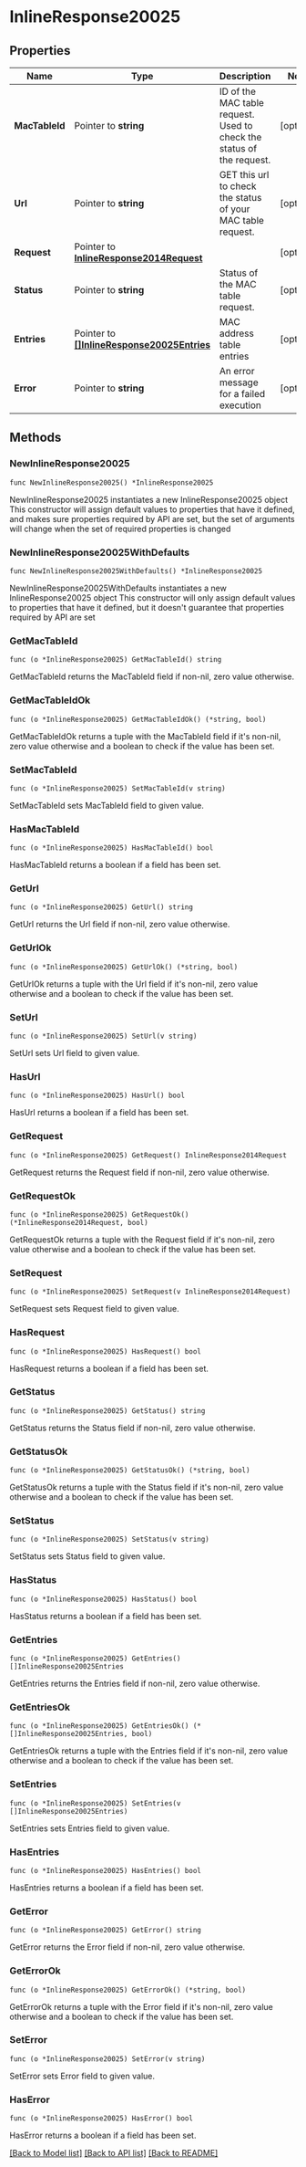 # InlineResponse20025

## Properties

Name | Type | Description | Notes
------------ | ------------- | ------------- | -------------
**MacTableId** | Pointer to **string** | ID of the MAC table request. Used to check the status of the request. | [optional] 
**Url** | Pointer to **string** | GET this url to check the status of your MAC table request. | [optional] 
**Request** | Pointer to [**InlineResponse2014Request**](InlineResponse2014Request.md) |  | [optional] 
**Status** | Pointer to **string** | Status of the MAC table request. | [optional] 
**Entries** | Pointer to [**[]InlineResponse20025Entries**](InlineResponse20025Entries.md) | MAC address table entries | [optional] 
**Error** | Pointer to **string** | An error message for a failed execution | [optional] 

## Methods

### NewInlineResponse20025

`func NewInlineResponse20025() *InlineResponse20025`

NewInlineResponse20025 instantiates a new InlineResponse20025 object
This constructor will assign default values to properties that have it defined,
and makes sure properties required by API are set, but the set of arguments
will change when the set of required properties is changed

### NewInlineResponse20025WithDefaults

`func NewInlineResponse20025WithDefaults() *InlineResponse20025`

NewInlineResponse20025WithDefaults instantiates a new InlineResponse20025 object
This constructor will only assign default values to properties that have it defined,
but it doesn't guarantee that properties required by API are set

### GetMacTableId

`func (o *InlineResponse20025) GetMacTableId() string`

GetMacTableId returns the MacTableId field if non-nil, zero value otherwise.

### GetMacTableIdOk

`func (o *InlineResponse20025) GetMacTableIdOk() (*string, bool)`

GetMacTableIdOk returns a tuple with the MacTableId field if it's non-nil, zero value otherwise
and a boolean to check if the value has been set.

### SetMacTableId

`func (o *InlineResponse20025) SetMacTableId(v string)`

SetMacTableId sets MacTableId field to given value.

### HasMacTableId

`func (o *InlineResponse20025) HasMacTableId() bool`

HasMacTableId returns a boolean if a field has been set.

### GetUrl

`func (o *InlineResponse20025) GetUrl() string`

GetUrl returns the Url field if non-nil, zero value otherwise.

### GetUrlOk

`func (o *InlineResponse20025) GetUrlOk() (*string, bool)`

GetUrlOk returns a tuple with the Url field if it's non-nil, zero value otherwise
and a boolean to check if the value has been set.

### SetUrl

`func (o *InlineResponse20025) SetUrl(v string)`

SetUrl sets Url field to given value.

### HasUrl

`func (o *InlineResponse20025) HasUrl() bool`

HasUrl returns a boolean if a field has been set.

### GetRequest

`func (o *InlineResponse20025) GetRequest() InlineResponse2014Request`

GetRequest returns the Request field if non-nil, zero value otherwise.

### GetRequestOk

`func (o *InlineResponse20025) GetRequestOk() (*InlineResponse2014Request, bool)`

GetRequestOk returns a tuple with the Request field if it's non-nil, zero value otherwise
and a boolean to check if the value has been set.

### SetRequest

`func (o *InlineResponse20025) SetRequest(v InlineResponse2014Request)`

SetRequest sets Request field to given value.

### HasRequest

`func (o *InlineResponse20025) HasRequest() bool`

HasRequest returns a boolean if a field has been set.

### GetStatus

`func (o *InlineResponse20025) GetStatus() string`

GetStatus returns the Status field if non-nil, zero value otherwise.

### GetStatusOk

`func (o *InlineResponse20025) GetStatusOk() (*string, bool)`

GetStatusOk returns a tuple with the Status field if it's non-nil, zero value otherwise
and a boolean to check if the value has been set.

### SetStatus

`func (o *InlineResponse20025) SetStatus(v string)`

SetStatus sets Status field to given value.

### HasStatus

`func (o *InlineResponse20025) HasStatus() bool`

HasStatus returns a boolean if a field has been set.

### GetEntries

`func (o *InlineResponse20025) GetEntries() []InlineResponse20025Entries`

GetEntries returns the Entries field if non-nil, zero value otherwise.

### GetEntriesOk

`func (o *InlineResponse20025) GetEntriesOk() (*[]InlineResponse20025Entries, bool)`

GetEntriesOk returns a tuple with the Entries field if it's non-nil, zero value otherwise
and a boolean to check if the value has been set.

### SetEntries

`func (o *InlineResponse20025) SetEntries(v []InlineResponse20025Entries)`

SetEntries sets Entries field to given value.

### HasEntries

`func (o *InlineResponse20025) HasEntries() bool`

HasEntries returns a boolean if a field has been set.

### GetError

`func (o *InlineResponse20025) GetError() string`

GetError returns the Error field if non-nil, zero value otherwise.

### GetErrorOk

`func (o *InlineResponse20025) GetErrorOk() (*string, bool)`

GetErrorOk returns a tuple with the Error field if it's non-nil, zero value otherwise
and a boolean to check if the value has been set.

### SetError

`func (o *InlineResponse20025) SetError(v string)`

SetError sets Error field to given value.

### HasError

`func (o *InlineResponse20025) HasError() bool`

HasError returns a boolean if a field has been set.


[[Back to Model list]](../README.md#documentation-for-models) [[Back to API list]](../README.md#documentation-for-api-endpoints) [[Back to README]](../README.md)


